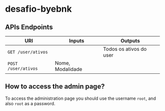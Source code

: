 # desafio-byebnk

## APIs Endpoints

| URI | Inputs | Outputs |
| --- | --- | --- |
| `GET /user/ativos` | | Todos os ativos do user|
|	`POST /user/ativos` | Nome, Modalidade | |

## How to access the admin page?
To access the administration page you should use the username `root`, and also `root` as a password. 